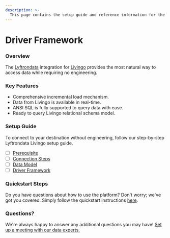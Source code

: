 ```yaml
---
description: >-
  This page contains the setup guide and reference information for the Livingo source connector.
---
```


# Driver Framework

### Overview

The [Lyftrondata](https://www.lyftrondata.com/) integration for [Livingo](https://www.lyftrondata.com/integration/marketing-analytics/livingo/) provides the most natural way to access data while requiring no engineering.

### Key Features

* Comprehensive incremental load mechanism.
* Data from Livingo is available in real-time.&#x20;
* ANSI SQL is fully supported to query data with ease.
* Ready to query Livingo relational schema model.

### Setup Guide

To connect to your destination without engineering, follow our step-by-step Lyftrondata Livingo setup guide.

* [ ] [Prerequisite](../prerequisite.md)
* [ ] [Connection Steps](../connection-steps.md)
* [ ] [Data Model](../data-model/erd.md)
* [ ] [Driver Framework](../driver-framework/)

### Quickstart Steps

Do you have questions about how to use the platform? Don't worry; we've got you covered. Simply follow the quickstart instructions [here](../driver-framework/README.md).

### Questions? <a href="#questions" id="questions"></a>

We're always happy to answer any additional questions you may have! [Set up a meeting with our data experts.](https://www.lyftrondata.com/book-a-meeting/)


